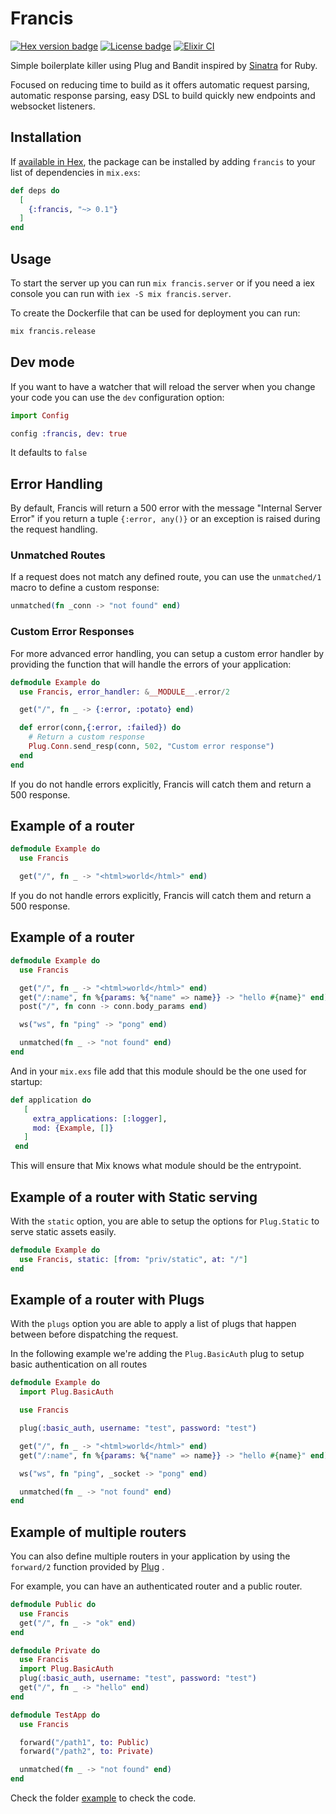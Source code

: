# Francis

[![Hex version badge](https://img.shields.io/hexpm/v/francis.svg)](https://hex.pm/packages/francis)
[![License badge](https://img.shields.io/hexpm/l/repo_example.svg)](https://github.com/francis-build/francis/blob/master/LICENSE.md)
[![Elixir CI](https://github.com/francis-build/francis/actions/workflows/elixir.yaml/badge.svg)](https://github.com/francis-build/francis/actions/workflows/elixir.yaml)

Simple boilerplate killer using Plug and Bandit inspired by [Sinatra](https://sinatrarb.com) for Ruby.

Focused on reducing time to build as it offers automatic request parsing, automatic response parsing, easy DSL to build quickly new endpoints and websocket listeners.

## Installation

If [available in Hex](https://hex.pm/docs/publish), the package can be installed by adding `francis` to your list of dependencies in `mix.exs`:

```elixir
def deps do
  [
    {:francis, "~> 0.1"}
  ]
end
```

## Usage

To start the server up you can run `mix francis.server` or if you need a iex console you can run with `iex -S mix francis.server`.

To create the Dockerfile that can be used for deployment you can run:

```bash
mix francis.release
```

## Dev mode

If you want to have a watcher that will reload the server when you change your code you can use the `dev` configuration option:

```elixir
import Config

config :francis, dev: true
```

It defaults to `false`

## Error Handling

By default, Francis will return a 500 error with the message "Internal Server Error" if you return a tuple `{:error, any()}` or an exception is raised during the request handling.

### Unmatched Routes

If a request does not match any defined route, you can use the `unmatched/1` macro to define a custom response:

```elixir
unmatched(fn _conn -> "not found" end)
```

### Custom Error Responses

For more advanced error handling, you can setup a custom error handler by providing the function that will handle the errors of your application:

```elixir
defmodule Example do
  use Francis, error_handler: &__MODULE__.error/2

  get("/", fn _ -> {:error, :potato} end)

  def error(conn,{:error, :failed}) do
    # Return a custom response
    Plug.Conn.send_resp(conn, 502, "Custom error response")
  end
end
```

If you do not handle errors explicitly, Francis will catch them and return a 500 response.

## Example of a router

```elixir
defmodule Example do
  use Francis

  get("/", fn _ -> "<html>world</html>" end)
```

If you do not handle errors explicitly, Francis will catch them and return a 500 response.

## Example of a router

```elixir
defmodule Example do
  use Francis

  get("/", fn _ -> "<html>world</html>" end)
  get("/:name", fn %{params: %{"name" => name}} -> "hello #{name}" end)
  post("/", fn conn -> conn.body_params end)

  ws("ws", fn "ping" -> "pong" end)

  unmatched(fn _ -> "not found" end)
end
```

And in your `mix.exs` file add that this module should be the one used for
startup:

```elixir
def application do
   [
     extra_applications: [:logger],
     mod: {Example, []}
   ]
 end
```

This will ensure that Mix knows what module should be the entrypoint.

## Example of a router with Static serving

With the `static` option, you are able to setup the options for `Plug.Static` to serve static assets easily.

```elixir
defmodule Example do
  use Francis, static: [from: "priv/static", at: "/"]
end
```

## Example of a router with Plugs

With the `plugs` option you are able to apply a list of plugs that happen
between before dispatching the request.

In the following example we're adding the `Plug.BasicAuth` plug to setup basic
authentication on all routes

```elixir
defmodule Example do
  import Plug.BasicAuth

  use Francis

  plug(:basic_auth, username: "test", password: "test")

  get("/", fn _ -> "<html>world</html>" end)
  get("/:name", fn %{params: %{"name" => name}} -> "hello #{name}" end)

  ws("ws", fn "ping", _socket -> "pong" end)

  unmatched(fn _ -> "not found" end)
end
```
## Example of multiple routers
You can also define multiple routers in your application by using the `forward/2` function provided by [Plug](https://hexdocs.pm/plug/Plug.Router.html#forward/2) .

For example, you can have an authenticated router and a public router.

```elixir
defmodule Public do
  use Francis
  get("/", fn _ -> "ok" end)
end

defmodule Private do
  use Francis
  import Plug.BasicAuth
  plug(:basic_auth, username: "test", password: "test")
  get("/", fn _ -> "hello" end)
end

defmodule TestApp do
  use Francis

  forward("/path1", to: Public)
  forward("/path2", to: Private)

  unmatched(fn _ -> "not found" end)
end
```
Check the folder [example](https://github.com/francis-build/francis/tree/main/example) to check the code.
